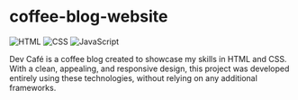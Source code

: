 # coffee-blog-website

<img src="https://img.shields.io/badge/HTML5-E34F26?style=flat&logo=html5&logoColor=white" alt="HTML">  
<img src="https://img.shields.io/badge/CSS3-1572B6?style=flat&logo=css3&logoColor=white" alt="CSS">  
<img src="https://img.shields.io/badge/JavaScript-F7DF1E?style=flat&logo=javascript&logoColor=white" alt="JavaScript">

Dev Café is a coffee blog created to showcase my skills in HTML and CSS. With a clean, appealing, and responsive design, this project was developed entirely using these technologies, without relying on any additional frameworks.
